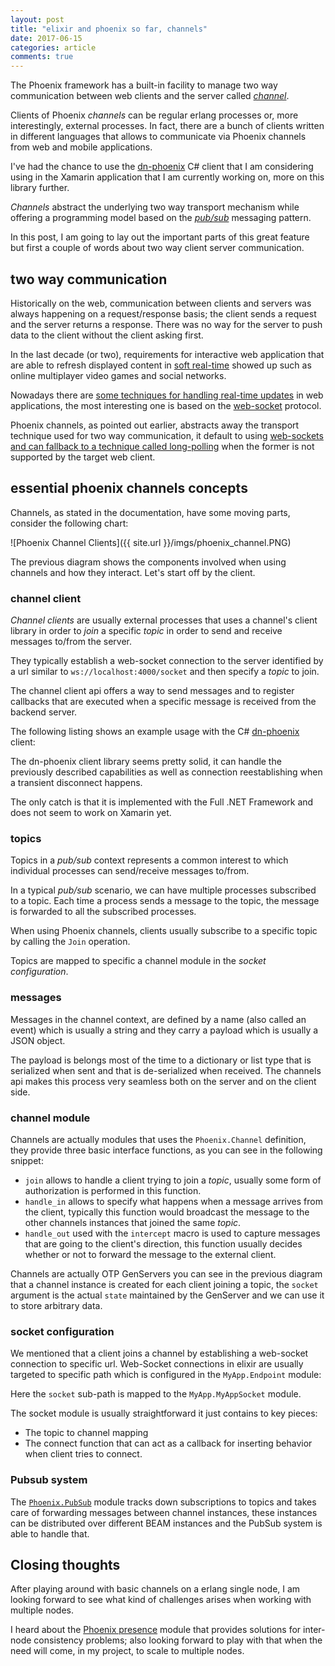 ```yaml
---
layout: post
title: "elixir and phoenix so far, channels"
date: 2017-06-15
categories: article
comments: true
---
```


The Phoenix framework has a built-in facility to manage two way communication between web clients and the server called [*channel*](http://www.phoenixframework.org/docs/channels).

Clients of Phoenix *channels* can be regular erlang processes or, more interestingly, external processes. In fact, there are a bunch of clients written in different languages that allows to communicate via Phoenix channels from web and mobile applications.

I've had the chance to use the [dn-phoenix](https://github.com/jfis/dn-phoenix) C# client that I am considering using in the Xamarin application that I am currently working on, more on this library further.

*Channels* abstract the underlying two way transport mechanism while offering a programming model based on the [*pub/sub*](http://www.enterpriseintegrationpatterns.com/patterns/messaging/PublishSubscribeChannel.html) messaging pattern.

In this post, I am going to lay out the important parts of this great feature but first a couple of words about two way client server communication.

## two way communication

Historically on the web, communication between clients and servers was always happening on a request/response basis; the client sends a request and the server returns a response. There was no way for the server to push data to the client without the client asking first.

In the last decade (or two), requirements for interactive web application that are able to refresh displayed content in [soft real-time](https://stackoverflow.com/questions/17308956/differences-between-hard-real-time-soft-real-time-and-firm-real-time) showed up such as online multiplayer video games and social networks.

Nowadays there are [some techniques for handling real-time updates](https://banksco.de/p/state-of-realtime-web-2016.html) in web applications, the most interesting one is based on the [web-socket](https://tools.ietf.org/html/rfc6455) protocol.

Phoenix channels, as pointed out earlier, abstracts away the transport technique used for two way communication, it default to using [web-sockets and can fallback to a technique called long-polling](http://www.phoenixframework.org/docs/channels#section-the-moving-parts) when the former is not supported by the target web client.

## essential phoenix channels concepts

Channels, as stated in the documentation, have some moving parts, consider the following chart: 
<div class="img-container">
![Phoenix Channel Clients]({{ site.url }}/imgs/phoenix_channel.PNG)
</div>

The previous diagram shows the components involved when using channels and how they interact. Let's start off by the client.

### channel client

*Channel clients* are usually external processes that uses a channel's client library in order to *join* a specific *topic* in order to send and receive messages to/from the server.

They typically establish a web-socket connection to the server identified by a url similar to `ws://localhost:4000/socket` and then specify a *topic* to join.

The channel client api offers a way to send messages and to register callbacks that are executed when a specific message is received from the backend server.

The following listing shows an example usage with the C# [dn-phoenix](https://github.com/jfis/dn-phoenix) client:

<script src="https://gist.github.com/MissaouiChedy/c6b22d95b36b180bcd01513e08147416.js"></script>

The dn-phoenix client library seems pretty solid, it can handle the previously described capabilities as well as connection reestablishing when a transient disconnect happens.

The only catch is that it is implemented with the Full .NET Framework and does not seem to work on Xamarin yet.

### topics

Topics in a *pub/sub* context represents a common interest to which individual processes can send/receive messages to/from.

In a typical *pub/sub* scenario, we can have multiple processes subscribed to a topic. Each time a process sends a message to the topic, the message is forwarded to all the subscribed processes.

When using Phoenix channels, clients usually subscribe to a specific topic by calling the `Join` operation.

Topics are mapped to specific a channel module in the *socket configuration*.

### messages
Messages in the channel context, are defined by a name (also called an event) which is usually a string and they carry a payload which is usually a JSON object.

The payload is belongs most of the time to a dictionary or list type that is serialized when sent and that is de-serialized when received. The channels api makes this process very seamless both on the server and on the client side.

### channel module
Channels are actually modules that uses the `Phoenix.Channel` definition, they provide three basic interface functions, as you can see in the following snippet:
<script src="https://gist.github.com/MissaouiChedy/d60323de5a71537bcde537c6a188aa83.js"></script>

- `join` allows to handle a client trying to join a *topic*, usually some form of authorization is performed in this function.
- `handle_in` allows to specify what happens when a message arrives from the client, typically this function would broadcast the message to the other channels instances that joined the same *topic*.
- `handle_out` used with the `intercept` macro is used to capture messages that are going to the client's direction, this function usually decides whether or not to forward the message to the external client.

Channels are actually OTP GenServers you can see in the previous diagram that a channel instance is created for each client joining a topic, the `socket` argument is the actual `state` maintained by the GenServer and we can use it to store arbitrary data.

### socket configuration

We mentioned that a client joins a channel by establishing a web-socket connection to specific url. Web-Socket connections in elixir are usually targeted to specific path which is configured in the `MyApp.Endpoint` module:

<script src="https://gist.github.com/MissaouiChedy/e83fca101fac63d0a28d09994206e625.js"></script>

Here the `socket` sub-path is mapped to the `MyApp.MyAppSocket` module.

The socket module is usually straightforward it just contains to key pieces:

<script src="https://gist.github.com/MissaouiChedy/f1ecb11879e84a704fb44780c211a402.js"></script>

 - The topic to channel mapping
 - The connect function that can act as a callback for inserting behavior when client tries to connect.


### Pubsub system

The [`Phoenix.PubSub`](https://hexdocs.pm/phoenix/1.1.0/Phoenix.PubSub.html) module tracks down subscriptions to topics and takes care of forwarding messages between channel instances, these instances can be distributed over different BEAM instances and the PubSub system is able to handle that.

## Closing thoughts

After playing around with basic channels on a erlang single node, I am looking forward to see what kind of challenges arises when working with multiple nodes. 

I heard about the [Phoenix presence](https://hexdocs.pm/phoenix/Phoenix.Presence.html) module that provides solutions for inter-node consistency problems; also looking forward to play with that when the need will come, in my project, to scale to multiple nodes.



